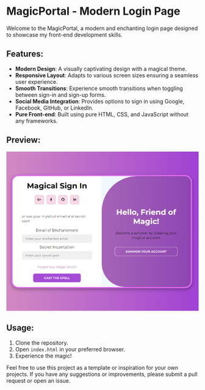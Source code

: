 # MagicPortal - Modern Login Page

Welcome to the MagicPortal, a modern and enchanting login page designed to showcase my front-end development skills.

## Features:
- **Modern Design**: A visually captivating design with a magical theme.
- **Responsive Layout**: Adapts to various screen sizes ensuring a seamless user experience.
- **Smooth Transitions**: Experience smooth transitions when toggling between sign-in and sign-up forms.
- **Social Media Integration**: Provides options to sign in using Google, Facebook, GitHub, or LinkedIn.
- **Pure Front-end**: Built using pure HTML, CSS, and JavaScript without any frameworks.

## Preview:
![MagicPortal Preview](demo.PNG)

## Usage:
1. Clone the repository.
2. Open `index.html` in your preferred browser.
3. Experience the magic!

Feel free to use this project as a template or inspiration for your own projects. If you have any suggestions or improvements, please submit a pull request or open an issue.
